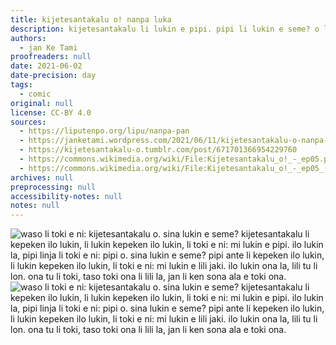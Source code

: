 ```yaml
---
title: kijetesantakalu o! nanpa luka
description: kijetesantakalu li lukin e pipi. pipi li lukin e seme? o lukin!
authors:
  - jan Ke Tami
proofreaders: null
date: 2021-06-02
date-precision: day
tags:
  - comic
original: null
license: CC-BY 4.0
sources:
  - https://liputenpo.org/lipu/nanpa-pan
  - https://janketami.wordpress.com/2021/06/11/kijetesantakalu-o-nanpa-luka/
  - https://kijetesantakalu-o.tumblr.com/post/671701366954229760
  - https://commons.wikimedia.org/wiki/File:Kijetesantakalu_o!_-_ep05.png
  - https://commons.wikimedia.org/wiki/File:Kijetesantakalu_o!_-_ep05_(sitelen_pona).png
archives: null
preprocessing: null
accessibility-notes: null
notes: null
---
```


![waso li toki e ni: kijetesantakalu o. sina lukin e seme? kijetesantakalu li kepeken ilo lukin, li lukin kepeken ilo lukin, li toki e ni: mi lukin e pipi. ilo lukin la, pipi linja li toki e ni: pipi o. sina lukin e seme? pipi ante li kepeken ilo lukin, li lukin kepeken ilo lukin, li toki e ni: mi lukin e lili jaki. ilo lukin ona la, lili tu li lon. ona tu li toki, taso toki ona li lili la, jan li ken sona ala e toki ona.](https://upload.wikimedia.org/wikipedia/commons/c/c8/Kijetesantakalu_o%21_-_ep05.png)  
![waso li toki e ni: kijetesantakalu o. sina lukin e seme? kijetesantakalu li kepeken ilo lukin, li lukin kepeken ilo lukin, li toki e ni: mi lukin e pipi. ilo lukin la, pipi linja li toki e ni: pipi o. sina lukin e seme? pipi ante li kepeken ilo lukin, li lukin kepeken ilo lukin, li toki e ni: mi lukin e lili jaki. ilo lukin ona la, lili tu li lon. ona tu li toki, taso toki ona li lili la, jan li ken sona ala e toki ona.](https://upload.wikimedia.org/wikipedia/commons/7/70/Kijetesantakalu_o%21_-_ep05_%28sitelen_pona%29.png)
